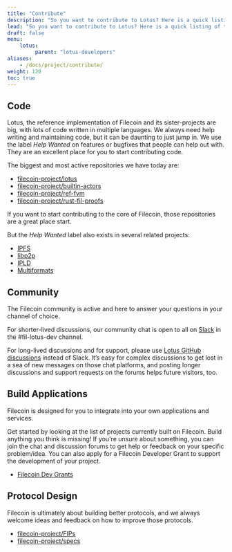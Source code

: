 ```yaml
---
title: "Contribute"
description: "So you want to contribute to Lotus? Here is a quick listing of things we need help with and how you can get started. Even if what you want to do is not listed here, we probably accept contributions for it! If you're unsure, please open a issue."
lead: "So you want to contribute to Lotus? Here is a quick listing of things we need help with and how you can get started. Even if what you want to do is not listed here, we probably accept contributions for it! If you're unsure, please open a issue."
draft: false
menu:
    lotus:
         parent: "lotus-developers"
aliases:
    - /docs/project/contribute/
weight: 120
toc: true
---
```


## Code

Lotus, the reference implementation of Filecoin and its sister-projects are big, with lots of code written in multiple languages. We always need help writing and maintaining code, but it can be daunting to just jump in. We use the label _Help Wanted_ on features or bugfixes that people can help out with. They are an excellent place for you to start contributing code.

The biggest and most active repositories we have today are:

- [filecoin-project/lotus](https://github.com/filecoin-project/lotus)
- [filecoin-project/builtin-actors](https://github.com/filecoin-project/builtin-actors)
- [filecoin-project/ref-fvm](https://github.com/filecoin-project/ref-fvm)
- [filecoin-project/rust-fil-proofs](https://github.com/filecoin-project/rust-fil-proofs)

If you want to start contributing to the core of Filecoin, those repositories are a great place start. 

But the _Help Wanted_ label also exists in several related projects:

- [IPFS](https://github.com/ipfs)
- [libp2p](https://github.com/libp2p)
- [IPLD](https://github.com/ipld)
- [Multiformats](https://github.com/multiformats)

## Community

The Filecoin community is active and here to answer your questions in your channel of choice.

For shorter-lived discussions, our community chat is open to all on [Slack](https://filecoin.io/slack/) in the #fil-lotus-dev channel.

For long-lived discussions and for support, please use [Lotus GitHub discussions](https://github.com/filecoin-project/lotus/discussions) instead of Slack. It’s easy for complex discussions to get lost in a sea of new messages on those chat platforms, and posting longer discussions and support requests on the forums helps future visitors, too.

## Build Applications

Filecoin is designed for you to integrate into your own applications and services.

Get started by looking at the list of projects currently built on Filecoin. Build anything you think is missing! If you're unsure about something, you can join the chat and discussion forums to get help or feedback on your specific problem/idea. You can also apply for a Filecoin Developer Grant to support the development of your project.

- [Filecoin Dev Grants](https://filecoin.io/grants/)

## Protocol Design

Filecoin is ultimately about building better protocols, and we always welcome ideas and feedback on how to improve those protocols.

- [filecoin-project/FIPs](https://github.com/filecoin-project/FIPs)
- [filecoin-project/specs](https://github.com/filecoin-project/specs)

